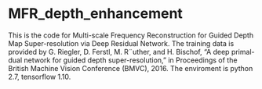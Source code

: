 # MFR_depth_enhancement
This is the code for Multi-scale Frequency Reconstruction for Guided Depth Map Super-resolution via Deep Residual Network.
The training data is provided by G. Riegler, D. Ferstl, M. R¨uther, and H. Bischof, “A deep primal-dual network for guided depth super-resolution,” in Proceedings of the British Machine Vision Conference (BMVC), 2016.
The enviroment is python 2.7, tensorflow 1.10.
